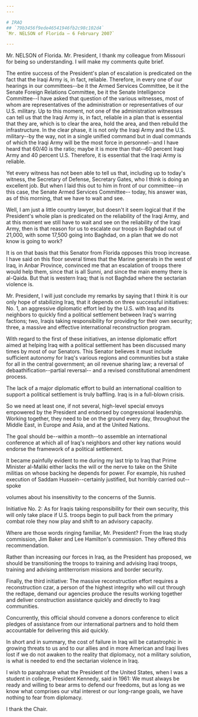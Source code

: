 ```yaml
---
---

# IRAQ
## `79b3456f9ede46541946fb2c98c102d4`
`Mr. NELSON of Florida — 6 February 2007`

---
```



Mr. NELSON of Florida. Mr. President, I thank my colleague from 
Missouri for being so understanding. I will make my comments quite 
brief.

The entire success of the President's plan of escalation is 
predicated on the fact that the Iraqi Army is, in fact, reliable. 
Therefore, in every one of our hearings in our committees--be it the 
Armed Services Committee, be it the Senate Foreign Relations Committee, 
be it the Senate Intelligence Committee--I have asked that question of 
the various witnesses, most of whom are representatives of the 
administration or representatives of our U.S. military. Up to this 
moment, not one of the administration witnesses can tell us that the 
Iraqi Army is, in fact, reliable in a plan that is essential that they 
are, which is to clear the area, hold the area, and then rebuild the 
infrastructure. In the clear phase, it is not only the Iraqi Army and 
the U.S. military--by the way, not in a single unified command but in 
dual commands of which the Iraqi Army will be the most force in 
personnel--and I have heard that 60/40 is the ratio; maybe it is more 
than that--60 percent Iraqi Army and 40 percent U.S. Therefore, it is 
essential that the Iraqi Army is reliable.

Yet every witness has not been able to tell us that, including up to 
today's witness, the Secretary of Defense, Secretary Gates, who I think 
is doing an excellent job. But when I laid this out to him in front of 
our committee--in this case, the Senate Armed Services Committee--
today, his answer was, as of this morning, that we have to wait and 
see.

Well, I am just a little country lawyer, but doesn't it seem logical 
that if the President's whole plan is predicated on the reliability of 
the Iraqi Army, and at this moment we still have to wait and see on the 
reliability of the Iraqi Army, then is that reason for us to escalate 
our troops in Baghdad out of 21,000, with some 17,500 going into 
Baghdad, on a plan that we do not know is going to work?

It is on that basis that this Senator from Florida opposes this troop 
increase. I have said on this floor several times that the Marine 
generals in the west of Iraq, in Anbar Province, convinced me that an 
escalation of troops there would help them, since that is all Sunni, 
and since the main enemy there is al-Qaida. But that is western Iraq; 
that is not Baghdad where the sectarian violence is.

Mr. President, I will just conclude my remarks by saying that I think 
it is our only hope of stabilizing Iraq, that it depends on three 
successful initiatives: No. 1, an aggressive diplomatic effort led by 
the U.S. with Iraq and its neighbors to quickly find a political 
settlement between Iraq's warring factions; two, Iraqis taking 
responsibility for providing for their own security; three, a massive 
and effective international reconstruction program.

With regard to the first of these initiatives, an intense diplomatic 
effort aimed at helping Iraq with a political settlement has been 
discussed many times by most of our Senators. This Senator believes it 
must include sufficient autonomy for Iraq's various regions and 
communities but a stake for all in the central government; an oil 
revenue sharing law; a reversal of debaathification--partial reversal--
and a revised constitutional amendment process.

The lack of a major diplomatic effort to build an international 
coalition to support a political settlement is truly baffling. Iraq is 
in a full-blown crisis.

So we need at least one, if not several, high-level special envoys 
empowered by the President and endorsed by congressional leadership. 
Working together, they need to be on the ground every day, throughout 
the Middle East, in Europe and Asia, and at the United Nations.

The goal should be--within a month--to assemble an international 
conference at which all of Iraq's neighbors and other key nations would 
endorse the framework of a political settlement.

It became painfully evident to me during my last trip to Iraq that 
Prime Minister al-Maliki either lacks the will or the nerve to take on 
the Shiite militias on whose backing he depends for power. For example, 
his rushed execution of Saddam Hussein--certainly justified, but 
horribly carried out--spoke


volumes about his insensitivity to the concerns of the Sunnis.

Initiative No. 2: As for Iraqis taking responsibility for their own 
security, this will only take place if U.S. troops begin to pull back 
from the primary combat role they now play and shift to an advisory 
capacity.

Where are those words ringing familiar, Mr. President? From the Iraq 
study commission, Jim Baker and Lee Hamilton's commission. They offered 
this recommendation.

Rather than increasing our forces in Iraq, as the President has 
proposed, we should be transitioning the troops to training and 
advising Iraqi troops, training and advising antiterrorism missions and 
border security.

Finally, the third initiative: The massive reconstruction effort 
requires a reconstruction czar, a person of the highest integrity who 
will cut through the redtape, demand our agencies produce the results 
working together and deliver construction assistance quickly and 
directly to Iraqi communities.

Concurrently, this official should convene a donors conference to 
elicit pledges of assistance from our international partners and to 
hold them accountable for delivering this aid quickly.

In short and in summary, the cost of failure in Iraq will be 
catastrophic in growing threats to us and to our allies and in more 
American and Iraqi lives lost if we do not awaken to the reality that 
diplomacy, not a military solution, is what is needed to end the 
sectarian violence in Iraq.

I wish to paraphrase what the President of the United States, when I 
was a student in college, President Kennedy, said in 1961: We must 
always be ready and willing to bear arms to defend our freedoms, but as 
long as we know what comprises our vital interest or our long-range 
goals, we have nothing to fear from diplomacy.

I thank the Chair.